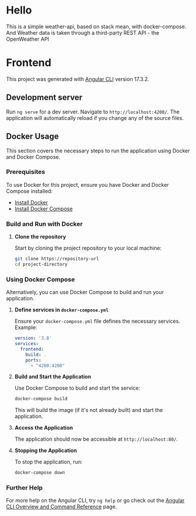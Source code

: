 # Hello
This is a simple weather-api, based on stack mean, with docker-compose. And Weather data is taken through a third-party REST API - the OpenWeather API

# Frontend

This project was generated with [Angular CLI](https://github.com/angular/angular-cli) version 17.3.2.

## Development server

Run `ng serve` for a dev server. Navigate to `http://localhost:4200/`. The application will automatically reload if you change any of the source files.

## Docker Usage

This section covers the necessary steps to run the application using Docker and Docker Compose.

### Prerequisites

To use Docker for this project, ensure you have Docker and Docker Compose installed:

- [Install Docker](https://docs.docker.com/get-docker/)
- [Install Docker Compose](https://docs.docker.com/compose/install/)

### Build and Run with Docker

1. **Clone the repository**

    Start by cloning the project repository to your local machine:

    ```bash
    git clone https://repository-url
    cd project-directory
    ```

### Using Docker Compose

Alternatively, you can use Docker Compose to build and run your application.

1. **Define services in `docker-compose.yml`**

    Ensure your `docker-compose.yml` file defines the necessary services. Example:

    ```yaml
    version: '3.8'
    services:
      frontend:
        build: .
        ports:
          - "4200:4200"
    ```

2. **Build and Start the Application**

    Use Docker Compose to build and start the service:

    ```bash
    docker-compose build
    ```

    This will build the image (if it's not already built) and start the application.

3. **Access the Application**

    The application should now be accessible at `http://localhost:80/`.

4. **Stopping the Application**

    To stop the application, run:

    ```bash
    docker-compose down
    ```

### Further Help

For more help on the Angular CLI, try `ng help` or go check out the [Angular CLI Overview and Command Reference](https://angular.io/cli) page.
